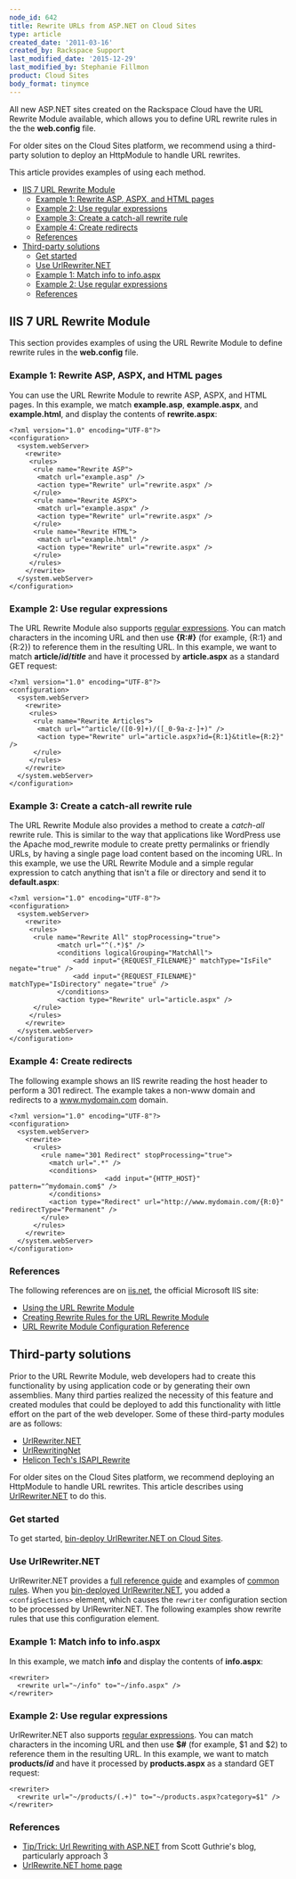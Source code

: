 ```yaml
---
node_id: 642
title: Rewrite URLs from ASP.NET on Cloud Sites
type: article
created_date: '2011-03-16'
created_by: Rackspace Support
last_modified_date: '2015-12-29'
last_modified_by: Stephanie Fillmon
product: Cloud Sites
body_format: tinymce
---
```


All new ASP.NET sites created on the Rackspace Cloud have the URL
Rewrite Module available, which allows you to define URL rewrite rules
in the the **web.config** file.

For older sites on the Cloud Sites platform, we recommend using a
third-party solution to deploy an HttpModule to handle URL rewrites.

This article provides examples of using each method.

-   [IIS 7 URL Rewrite Module](#The_IIS_7_URL_Rewrite_Module)
    -   [Example 1: Rewrite ASP, ASPX, and HTML pages](#Example_231)
    -   [Example 2: Use regular expressions](#Example_232)
    -   [Example 3: Create a catch-all rewrite rule](#Example_233)
    -   [Example 4: Create redirects](#Example_234)
    -   [References](#References)
-   [Third-party solutions](#Third-party_Solutions)
    -   [Get started](#Getting_Started)
    -   [Use UrlRewriter.NET](#Using_UrlRewriterNET)
    -   [Example 1: Match info to info.aspx](#Example_231_2)
    -   [Example 2: Use regular expressions](#Example_232_2)
    -   [References](#References_2)

IIS 7 URL Rewrite Module
------------------------

This section provides examples of using the URL Rewrite Module to define
rewrite rules in the **web.config** file.

### Example 1: Rewrite ASP, ASPX, and HTML pages

You can use the URL Rewrite Module to rewrite ASP, ASPX, and HTML pages.
In this example, we match **example.asp**, **example.aspx**, and
**example.html**, and display the contents of **rewrite.aspx**:

    <?xml version="1.0" encoding="UTF-8"?>
    <configuration>
      <system.webServer>
        <rewrite>
         <rules>
          <rule name="Rewrite ASP">
           <match url="example.asp" />
           <action type="Rewrite" url="rewrite.aspx" />
          </rule>
          <rule name="Rewrite ASPX">
           <match url="example.aspx" />
           <action type="Rewrite" url="rewrite.aspx" />
          </rule>
          <rule name="Rewrite HTML">
           <match url="example.html" />
           <action type="Rewrite" url="rewrite.aspx" />
          </rule>
         </rules>
        </rewrite>
      </system.webServer>
    </configuration>

### Example 2: Use regular expressions

The URL Rewrite Module also supports [regular
expressions](http://www.regular-expressions.info/ "http://www.regular-expressions.info/").
You can match characters in the incoming URL and then use **{R:\#}**
(for example, {R:1} and {R:2}) to reference them in the resulting URL.
In this example, we want to match **article/*id*/*title*** and have it
processed by **article.aspx** as a standard GET request:

    <?xml version="1.0" encoding="UTF-8"?>
    <configuration>
      <system.webServer>
        <rewrite>
         <rules>
          <rule name="Rewrite Articles">
           <match url="^article/([0-9]+)/([_0-9a-z-]+)" />
           <action type="Rewrite" url="article.aspx?id={R:1}&title={R:2}" />
          </rule>
         </rules>
        </rewrite>
      </system.webServer>
    </configuration>

### Example 3: Create a catch-all rewrite rule

The URL Rewrite Module also provides a method to create a *catch-all*
rewrite rule. This is similar to the way that applications like
WordPress use the Apache mod\_rewrite module to create pretty permalinks
or friendly URLs, by having a single page load content based on the
incoming URL. In this example, we use the URL Rewrite Module and a
simple regular expression to catch anything that isn't a file or
directory and send it to **default.aspx**:

    <?xml version="1.0" encoding="UTF-8"?>
    <configuration>
      <system.webServer>
        <rewrite>
         <rules>
          <rule name="Rewrite All" stopProcessing="true">
                <match url="^(.*)$" />
                <conditions logicalGrouping="MatchAll">
                    <add input="{REQUEST_FILENAME}" matchType="IsFile" negate="true" />
                    <add input="{REQUEST_FILENAME}" matchType="IsDirectory" negate="true" />
                </conditions>
                <action type="Rewrite" url="article.aspx" />
          </rule>
         </rules>
        </rewrite>
      </system.webServer>
    </configuration>

### Example 4: Create redirects

The following example shows an IIS rewrite reading the host header to
perform a 301 redirect. The example takes a non-www domain and redirects
to a www.mydomain.com domain.

    <?xml version="1.0" encoding="UTF-8"?>
    <configuration>
      <system.webServer>
        <rewrite>
          <rules>
            <rule name="301 Redirect" stopProcessing="true">
              <match url=".*" />
              <conditions>
                            <add input="{HTTP_HOST}" pattern="^mydomain.com$" />
              </conditions>
              <action type="Redirect" url="http://www.mydomain.com/{R:0}" redirectType="Permanent" />
            </rule>
          </rules>
        </rewrite>
      </system.webServer>
    </configuration>

### References

The following references are on
[iis.net](http://www.iis.net/ "http://www.iis.net/"), the official
Microsoft IIS site:

-   [Using the URL Rewrite
    Module](http://learn.iis.net/page.aspx/460/using-url-rewrite-module/ "http://learn.iis.net/page.aspx/460/using-url-rewrite-module/")
-   [Creating Rewrite Rules for the URL Rewrite
    Module](http://learn.iis.net/page.aspx/461/creating-rewrite-rules-for-the-url-rewrite-module/ "http://learn.iis.net/page.aspx/461/creating-rewrite-rules-for-the-url-rewrite-module/")
-   [URL Rewrite Module Configuration
    Reference](http://learn.iis.net/page.aspx/465/url-rewrite-module-configuration-reference/ "http://learn.iis.net/page.aspx/465/url-rewrite-module-configuration-reference/")

Third-party solutions
---------------------

Prior to the URL Rewrite Module, web developers had to create this
functionality by using application code or by generating their own
assemblies. Many third parties realized the necessity of this feature
and created modules that could be deployed to add this functionality
with little effort on the part of the web developer. Some of these
third-party modules are as follows:

-   [UrlRewriter.NET](http://www.urlrewriter.net/ "http://www.urlrewriter.net/")
-   [UrlRewritingNet](http://www.urlrewriting.net/ "http://www.urlrewriting.net/")
-   [Helicon Tech's
    ISAPI\_Rewrite](http://www.isapirewrite.com/ "http://www.isapirewrite.com/")

For older sites on the Cloud Sites platform, we recommend deploying an
HttpModule to handle URL rewrites. This article describes using
[UrlRewriter.NET](http://www.urlrewriter.net/ "http://www.urlrewriter.net/") to
do this.

### Get started

To get started, [bin-deploy UrlRewriter.NET on Cloud
Sites](/how-to/bin-deploy-an-aspnet-assembly-on-cloud-sites).

### Use UrlRewriter.NET

UrlRewriter.NET provides a [full reference
guide](http://urlrewriter.net/index.php/support/reference "http://urlrewriter.net/index.php/support/reference")
and examples of [common
rules](http://urlrewriter.net/index.php/support/using "http://urlrewriter.net/index.php/support/using").
When you [bin-deployed
UrlRewriter.NET](/how-to/bin-deploy-an-aspnet-assembly-on-cloud-sites "How do I bin deploy an ASP/.NET assembly?"),
you added a `<configSections>` element, which causes the `rewriter`
configuration section to be processed by UrlRewriter.NET. The following
examples show rewrite rules that use this configuration element.

### Example 1: Match info to info.aspx

In this example, we match **info** and display the contents of
**info.aspx**:

    <rewriter>
      <rewrite url="~/info" to="~/info.aspx" />
    </rewriter>

### Example 2: Use regular expressions

UrlRewriter.NET also supports [regular
expressions](http://www.regular-expressions.info/ "http://www.regular-expressions.info/").
You can match characters in the incoming URL and then use **\$\#** (for
example, \$1 and \$2) to reference them in the resulting URL. In this
example, we want to match **products/*id*** and have it processed by
**products.aspx** as a standard GET request:

    <rewriter>
      <rewrite url="~/products/(.+)" to="~/products.aspx?category=$1" />
    </rewriter>

### References

-   [Tip/Trick: Url Rewriting with
    ASP.NET](http://weblogs.asp.net/scottgu/archive/2007/02/26/tip-trick-url-rewriting-with-asp-net.aspx "http://weblogs.asp.net/scottgu/archive/2007/02/26/tip-trick-url-rewriting-with-asp-net.aspx")
    from Scott Guthrie's blog, particularly approach 3
-   [UrlRewrite.NET home
    page](http://urlrewriter.net "http://urlrewriter.net")



